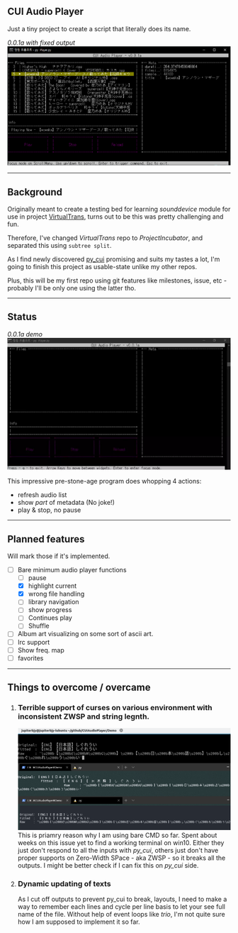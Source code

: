 ## CUI Audio Player

Just a tiny project to create a script that literally does its name.

*0.0.1a with fixed output*  
![](Demo/Demo.png)

---
## Background

Originally meant to create a testing bed for learning *sounddevice* module for use in project
[VirtualTrans](github.com/jupiterbjy/VirtualTrans), turns out to be this was pretty challenging and fun.

Therefore, I've changed *VirtualTrans* repo to *ProjectIncubator*, and separated this using ```subtree split```.

As I find newly discovered [py_cui](https://github.com/jwlodek/py_cui) promising and suits my tastes a lot,
I'm going to finish this project as usable-state unlike my other repos.

Plus, this will be my first repo using git features like milestones, issue, etc -
probably I'll be only one using the latter tho.

---
## Status

*0.0.1a demo*  
![](Demo/Demo.webp)

This impressive pre-stone-age program does whopping 4 actions:
- refresh audio list
- show *part* of metadata (No joke!)
- play & stop, no pause

---
## Planned features
Will mark those if it's implemented.
- [ ] Bare minimum audio player functions
    - [ ] pause
    - [x] highlight current
    - [x] wrong file handling
    - [ ] library navigation
    - [ ] show progress
    - [ ] Continues play
    - [ ] Shuffle
- [ ] Album art visualizing on some sort of ascii art.
- [ ] lrc support
- [ ] Show freq. map
- [ ] favorites

---
## Things to overcome / overcame
 
1. ### Terrible support of curses on various environment with inconsistent ZWSP and string legnth.
   ![](Demo/trouble_1.png)
   This is priamry reason why I am using bare CMD so far. Spent about weeks on this issue yet to find a working
   terminal on win10.
   Either they just don't respond to all the inputs with *py_cui*,  others just don't have proper supports on
   Zero-Width SPace - aka ZWSP - so it breaks all the outputs. I might be better check if I can fix this on
   *py_cui* side.

2. ### Dynamic updating of texts
   As I cut off outputs to prevent py_cui to break, layouts, I need to make a way to remember each lines and cycle per
   line basis to let your see full name of the file. Without help of event loops like *trio*, I'm not quite sure how I
   am supposed to implement it so far.

